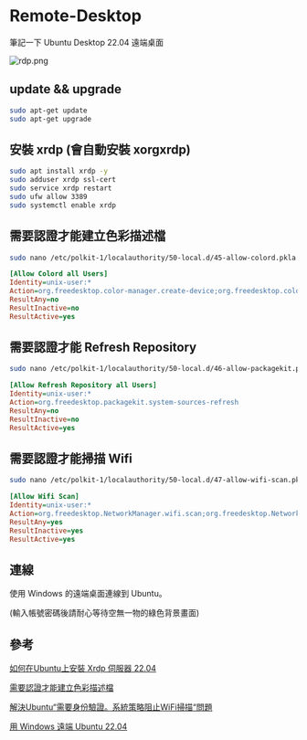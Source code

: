 # Remote-Desktop

筆記一下 Ubuntu Desktop 22.04 遠端桌面

![rdp.png](rdp.png)

## update && upgrade

```Bash
sudo apt-get update
sudo apt-get upgrade
```

## 安裝 xrdp (會自動安裝 xorgxrdp)

```Bash
sudo apt install xrdp -y
sudo adduser xrdp ssl-cert
sudo service xrdp restart
sudo ufw allow 3389
sudo systemctl enable xrdp
```

## 需要認證才能建立色彩描述檔

```Bash
sudo nano /etc/polkit-1/localauthority/50-local.d/45-allow-colord.pkla
```

```Ini
[Allow Colord all Users]
Identity=unix-user:*
Action=org.freedesktop.color-manager.create-device;org.freedesktop.color-manager.create-profile;org.freedesktop.color-manager.delete-device;org.freedesktop.color-manager.delete-profile;org.freedesktop.color-manager.modify-device;org.freedesktop.color-manager.modify-profile
ResultAny=no
ResultInactive=no
ResultActive=yes
```

## 需要認證才能 Refresh Repository

```Bash
sudo nano /etc/polkit-1/localauthority/50-local.d/46-allow-packagekit.pkla
```

```Ini
[Allow Refresh Repository all Users]
Identity=unix-user:*
Action=org.freedesktop.packagekit.system-sources-refresh
ResultAny=no
ResultInactive=no
ResultActive=yes
```

## 需要認證才能掃描 Wifi

```Bash
sudo nano /etc/polkit-1/localauthority/50-local.d/47-allow-wifi-scan.pkla
```

```Ini
[Allow Wifi Scan]
Identity=unix-user:*
Action=org.freedesktop.NetworkManager.wifi.scan;org.freedesktop.NetworkManager.enable-disable-wifi;org.freedesktop.NetworkManager.settings.modify.own;org.freedesktop.NetworkManager.settings.modify.system;org.freedesktop.NetworkManager.network-control
ResultAny=yes
ResultInactive=yes
ResultActive=yes
```

## 連線

使用 Windows 的遠端桌面連線到 Ubuntu。

(輸入帳號密碼後請耐心等待空無一物的綠色背景畫面)

## 參考
[如何在Ubuntu上安裝 Xrdp 伺服器 22.04](https://www.turbogeek.co.uk/how-to-install-xrdp-server-on-ubuntu-22-04/)

[需要認證才能建立色彩描述檔](https://zhuanlan.zhihu.com/p/515649815)

[解決Ubuntu“需要身份驗證。系統策略阻止WiFi掃描“問題](https://blog.yanjingang.com/?p=6258)

[用 Windows 遠端 Ubuntu 22.04](https://hhming.moe/post/windows-remote-ubuntu-22-04/)